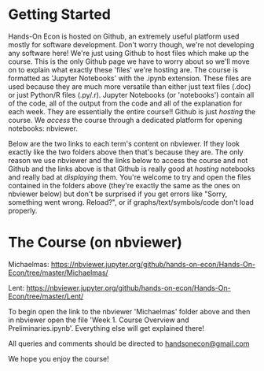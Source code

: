 # Getting Started

Hands-On Econ is hosted on Github, an extremely useful platform used mostly for software development. Don't worry though, we're not developing any software here! We're just using Github to host files which make up the course. This is the only Github page we have to worry about so we'll move on to explain what exactly these 'files' we're hosting are. The course is formatted as 'Jupyter Notebooks' with the .ipynb extension. These files are used because they are much more versatile than either just text files (.doc) or just Python/R files (.py/.r). Jupyter Notebooks (or 'notebooks') contain all of the code, all of the output from the code and all of the explanation for each week. They are essentially the entire course!! Github is just *hosting* the course. We *access* the course through a dedicated platform for opening notebooks: nbviewer. 

Below are the two links to each term's content on nbviewer. If they look exactly like the two folders above then that's because they are. The only reason we use nbviewer and the links below to access the course and not Github and the links above is that Github is really good at *hosting* notebooks and really bad at *displaying* them. You're welcome to try and open the files contained in the folders above (they're exactly the same as the ones on nbviewer below) but don't be surprised if you get errors like "Sorry, something went wrong. Reload?", or if graphs/text/symbols/code don't load properly. 

# The Course (on nbviewer)

Michaelmas: https://nbviewer.jupyter.org/github/hands-on-econ/Hands-On-Econ/tree/master/Michaelmas/

Lent: https://nbviewer.jupyter.org/github/hands-on-econ/Hands-On-Econ/tree/master/Lent/

To begin open the link to the nbviewer 'Michaelmas' folder above and then in nbviewer open the file 'Week 1. Course Overview and Preliminaries.ipynb'. Everything else will get explained there! 

All queries and comments should be directed to handsonecon@gmail.com

We hope you enjoy the course!
